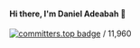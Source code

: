 #### Hi there, I'm Daniel Adeabah 👋

[![committers.top badge](https://user-badge.committers.top/ghana/danieladeabah.svg)](https://user-badge.committers.top/ghana/danieladeabah) / 11,960
